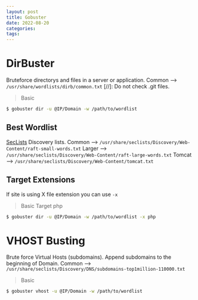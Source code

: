 ```yaml
---
layout: post
title: Gobuster
date: 2022-08-20
categories:
tags:
---
```


# DirBuster
Bruteforce directorys and files in a server or application.
Common --> `/usr/share/wordlists/dirb/common.txt`
[//]:  Do not check .git files.

> Basic
```bash
$ gobuster dir -u @IP/Domain -w /path/to/wordlist
```

## Best Wordlist
[SecLists](https://github.com/danielmiessler/SecLists) Discovery lists. 
Common --> `/usr/share/seclists/Discovery/Web-Content/raft-small-words.txt`
Larger --> `/usr/share/seclists/Discovery/Web-Content/raft-large-words.txt`
Tomcat --> `/usr/share/seclists/Discovery/Web-Content/tomcat.txt`


## Target Extensions
If site is using X file extension you can use `-x`

> Basic Target php
```bash
$ gobuster dir -u @IP/Domain -w /path/to/wordlist -x php
```

# VHOST Busting
Brute force Virtual Hosts (subdomains).
Append subdomains to the beginning of Domain.
Common --> `/usr/share/seclists/Discovery/DNS/subdomains-top1million-110000.txt`

> Basic
```bash
$ gobuster vhost -u @IP/Domain -w /path/to/wordlist
```